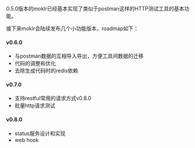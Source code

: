 0.5.0版本的moklr已经基本实现了类似于postman这样的HTTP测试工具的基本功能。

接下来moklr会陆续发布几个小功能版本，roadmap如下：

#### v0.6.0

- 与postman数据的互相导入导出，方便工具间数据的迁移
- 代码的调整和优化
- 去除生成代码时的redis依赖


#### v0.7.0

- 支持restful常用的请求方式v0.8.0
- 批量http请求测试


#### v0.8.0

- status服务设计和实现
- web hook